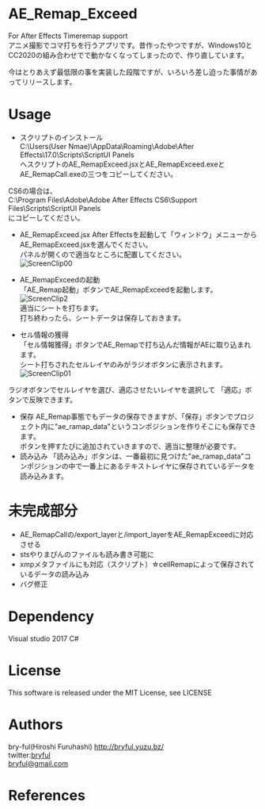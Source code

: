 # AE_Remap_Exceed
For After Effects Timeremap support  
アニメ撮影でコマ打ちを行うアプリです。昔作ったやつですが、Windows10とCC2020の組み合わせでで動かなくなってしまったので、作り直しています。  
 
今はとりあえず最低限の事を実装した段階ですが、いろいろ差し迫った事情があってリリースします。
 

# Usage
* スクリプトのインストール  
C:\Users\(User Nmae)\AppData\Roaming\Adobe\After Effects\17.0\Scripts\ScriptUI Panels  
へスクリプトのAE_RemapExceed.jsxとAE_RemapExceed.exeとAE_RemapCall.exeの三つをコピーしてください。  

CS6の場合は、  
C:\Program Files\Adobe\Adobe After Effects CS6\Support Files\Scripts\ScriptUI Panels  
にコピーしてください。


* AE_RemapExceed.jsx
After Effectsを起動して「ウィンドウ」メニューからAE_RemapExceed.jsxを選んでください。  
パネルが開くので適当なところに配置してください。  
![ScreenClip00](https://user-images.githubusercontent.com/50650451/78471423-23dbc480-776c-11ea-9d6f-cc1dc2278630.png)  

*  AE_RemapExceedの起動  
「AE_Remap起動」ボタンでAE_RemapExceedを起動します。  
![ScreenClip2](https://user-images.githubusercontent.com/50650451/78471879-72d72900-776f-11ea-828e-3dd80b932b06.png)  
適当にシートを打ちます。  
打ち終わったら、シートデータは保存しておきます。  

* セル情報の獲得  
「セル情報獲得」ボタンでAE_Remapで打ち込んだ情報がAEに取り込まれます。  
シート打ちされたセルレイヤのみがラジオボタンに表示されます。  
![ScreenClip01](https://user-images.githubusercontent.com/50650451/78471543-02c7a380-776d-11ea-972d-b7792e87ca0e.png)  
  
ラジオボタンでセルレイヤを選び、適応させたいレイヤを選択して 「適応」ボタンで反映できます。   

* 保存
AE_Remap事態でもデータの保存できますが、「保存」ボタンでプロジェクト内に"ae_ramap_data"というコンポジションを作りそこにも保存できます。  
ボタンを押すたびに追加されていきますので、適当に整理が必要です。  
* 読み込み
「読み込み」ボタンは、一番最初に見つけた"ae_ramap_data"コンポジションの中で一番上にあるテキストレイヤに保存されているデータを読み込みます。  



# 未完成部分
* AE_RemapCallの/export_layerと/import_layerをAE_RemapExceedに対応させる
* stsやりまぴんのファイルも読み書き可能に
* xmpメタファイルにも対応（スクリプト）☆cellRemapによって保存されているデータの読み込み
* バグ修正

# Dependency
Visual studio 2017 C#


# License
This software is released under the MIT License, see LICENSE

# Authors

bry-ful(Hiroshi Furuhashi) http://bryful.yuzu.bz/  
twitter:[bryful](https://twitter.com/bryful)  
bryful@gmail.com  

# References

